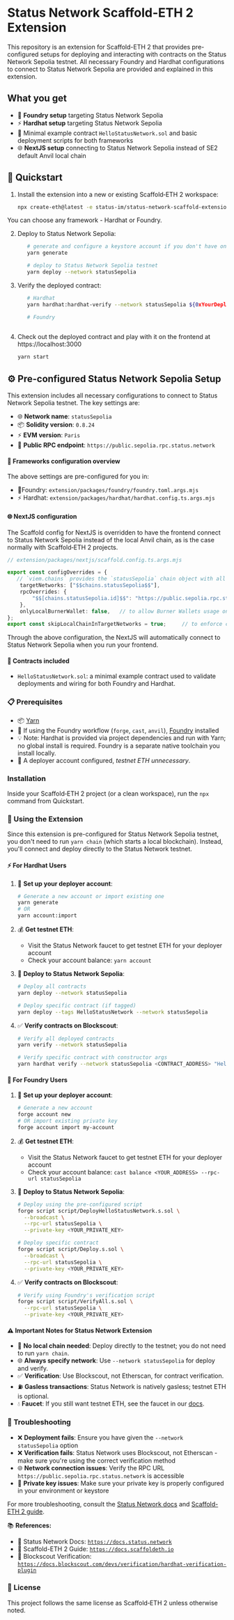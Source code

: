 # Status Network Scaffold-ETH 2 Extension

This repository is an extension for Scaffold-ETH 2 that provides pre-configured setups for deploying and interacting with contracts on the Status Network Sepolia testnet. All necessary Foundry and Hardhat configurations to connect to Status Network Sepolia are provided and explained in this extension. 


## What you get

- 🔨 **Foundry setup** targeting Status Network Sepolia
- ⚡ **Hardhat setup** targeting Status Network Sepolia
- 📄 Minimal example contract `HelloStatusNetwork.sol` and basic deployment scripts for both frameworks
- 🌐 **NextJS setup** connecting to Status Network Sepolia instead of SE2 default Anvil local chain


## 🚀 Quickstart

1. Install the extension into a new or existing Scaffold‑ETH 2 workspace:

   ```bash
   npx create-eth@latest -e status-im/status-network-scaffold-extension
   ```

You can choose any framework - Hardhat or Foundry. 

2. Deploy to Status Network Sepolia:

   ```bash
      # generate and configure a keystore account if you don't have one. 
      yarn generate

      # deploy to Status Network Sepolia testnet
      yarn deploy --network statusSepolia
   ```

3. Verify the deployed contract:

   ```bash
      # Hardhat
      yarn hardhat:hardhat-verify --network statusSepolia ${0xYourDeployedContractAddress}

      # Foundry
      
   ```

4. Check out the deployed contract and play with it on the frontend at https://localhost:3000

   ```bash
   yarn start
   ```


## ⚙️ Pre-configured Status Network Sepolia Setup

This extension includes all necessary configurations to connect to Status Network Sepolia testnet. The key settings are:
- 🌐 **Network name**: `statusSepolia`
- 📦 **Solidity version**: `0.8.24`
- ⚡ **EVM version**: `Paris`
- 🔗 **Public RPC endpoint**: `https://public.sepolia.rpc.status.network`

#### 🔧 Frameworks configuration overview

The above settings are pre-configured for you in:
- 🔨Foundry: `extension/packages/foundry/foundry.toml.args.mjs`
- ⚡ Hardhat: `extension/packages/hardhat/hardhat.config.ts.args.mjs`

#### 🌐 NextJS configuration

The Scaffold config for NextJS is overridden to have the frontend connect to Status Network Sepolia instead of the local Anvil chain, as is the case normally with Scaffold‑ETH 2 projects.

```typescript
// extension/packages/nextjs/scaffold.config.ts.args.mjs

export const configOverrides = {
   // `viem.chains` provides the `statusSepolia` chain object with all the necessary chain information
    targetNetworks: ["$$chains.statusSepolia$$"], 
    rpcOverrides: {
        "$$[chains.statusSepolia.id]$$": "https://public.sepolia.rpc.status.network",
    },
    onlyLocalBurnerWallet: false,   // to allow Burner Wallets usage on Status Network Sepolia
};
export const skipLocalChainInTargetNetworks = true;     // to enforce connection to Status Network Sepolia
```

Through the above configuration, the NextJS will automatically connect to Status Network Sepolia when you run your frontend.

#### 📄 Contracts included

- `HelloStatusNetwork.sol`: a minimal example contract used to validate deployments and wiring for both Foundry and Hardhat.


### 📋 Prerequisites

- 📦 [Yarn](https://yarnpkg.com/getting-started/install)
- 🔨 If using the Foundry workflow (`forge`, `cast`, `anvil`), [Foundry](https://getfoundry.sh/) installed
- 💡 Note: Hardhat is provided via project dependencies and run with Yarn; no global install is required. Foundry is a separate native toolchain you install locally.
- 🔑 A deployer account configured, *testnet ETH unnecessary*. 


### Installation

Inside your Scaffold‑ETH 2 project (or a clean workspace), run the `npx` command from Quickstart.

### 🚀 Using the Extension

Since this extension is pre-configured for Status Network Sepolia testnet, you don't need to run `yarn chain` (which starts a local blockchain). Instead, you'll connect and deploy directly to the Status Network testnet.

#### ⚡ For Hardhat Users

1. 🔑 **Set up your deployer account**:
   ```bash
   # Generate a new account or import existing one
   yarn generate
   # OR
   yarn account:import
   ```

2. 💰 **Get testnet ETH**:
   - Visit the Status Network faucet to get testnet ETH for your deployer account
   - Check your account balance: `yarn account`

3. 🚀 **Deploy to Status Network Sepolia**:
   ```bash
   # Deploy all contracts
   yarn deploy --network statusSepolia
   
   # Deploy specific contract (if tagged)
   yarn deploy --tags HelloStatusNetwork --network statusSepolia
   ```

4. ✅ **Verify contracts on Blockscout**:
   ```bash
   # Verify all deployed contracts
   yarn verify --network statusSepolia
   
   # Verify specific contract with constructor args
   yarn hardhat verify --network statusSepolia <CONTRACT_ADDRESS> "Hello Status Network!"
   ```

#### 🔨 For Foundry Users

1. 🔑 **Set up your deployer account**:
   ```bash
   # Generate a new account
   forge account new
   # OR import existing private key
   forge account import my-account
   ```

2. 💰 **Get testnet ETH**:
   - Visit the Status Network faucet to get testnet ETH for your deployer account
   - Check your account balance: `cast balance <YOUR_ADDRESS> --rpc-url statusSepolia`

3. 🚀 **Deploy to Status Network Sepolia**:
   ```bash
   # Deploy using the pre-configured script
   forge script script/DeployHelloStatusNetwork.s.sol \
     --broadcast \
     --rpc-url statusSepolia \
     --private-key <YOUR_PRIVATE_KEY>
   
   # Deploy specific contract
   forge script script/Deploy.s.sol \
     --broadcast \
     --rpc-url statusSepolia \
     --private-key <YOUR_PRIVATE_KEY>
   ```

4. ✅ **Verify contracts on Blockscout**:
   ```bash
   # Verify using Foundry's verification script
   forge script script/VerifyAll.s.sol \
     --rpc-url statusSepolia \
     --private-key <YOUR_PRIVATE_KEY>
   ```

#### ⚠️ Important Notes for Status Network Extension

- 🚫 **No local chain needed**: Deploy directly to the testnet; you do not need to run `yarn chain`.
- 🌐 **Always specify network**: Use `--network statusSepolia` for deploy and verify.
- ✅ **Verification**: Use Blockscout, not Etherscan, for contract verification.
- ⛽ **Gasless transactions**: Status Network is natively gasless; testnet ETH is optional. 
- 💧 **Faucet**: If you still want testnet ETH, see the faucet in our [docs](https://docs.status.network).


### 🔧 Troubleshooting

- ❌ **Deployment fails**: Ensure you have given the `--network statusSepolia` option
- ❌ **Verification fails**: Status Network uses Blockscout, not Etherscan - make sure you're using the correct verification method
- 🌐 **Network connection issues**: Verify the RPC URL `https://public.sepolia.rpc.status.network` is accessible
- 🔑 **Private key issues**: Make sure your private key is properly configured in your environment or keystore

For more troubleshooting, consult the [Status Network docs](https://docs.status.network) and [Scaffold-ETH 2 guide](https://docs.scaffoldeth.io).

📚 **References:**
- 📖 Status Network Docs: [`https://docs.status.network`](https://docs.status.network)
- 📖 Scaffold-ETH 2 Guide: [`https://docs.scaffoldeth.io`](https://docs.scaffoldeth.io)
- 📖 Blockscout Verification: [`https://docs.blockscout.com/devs/verification/hardhat-verification-plugin`](https://docs.blockscout.com/devs/verification/hardhat-verification-plugin)


### 📄 License

This project follows the same license as Scaffold‑ETH 2 unless otherwise noted.
